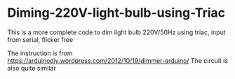 # Diming-220V-light-bulb-using-Triac
This is a more complete code to dim light bulb 220V/50Hz using triac, input from serial, flicker free

The instruction is from https://arduinodiy.wordpress.com/2012/10/19/dimmer-arduino/
The circuit is also quite similar
